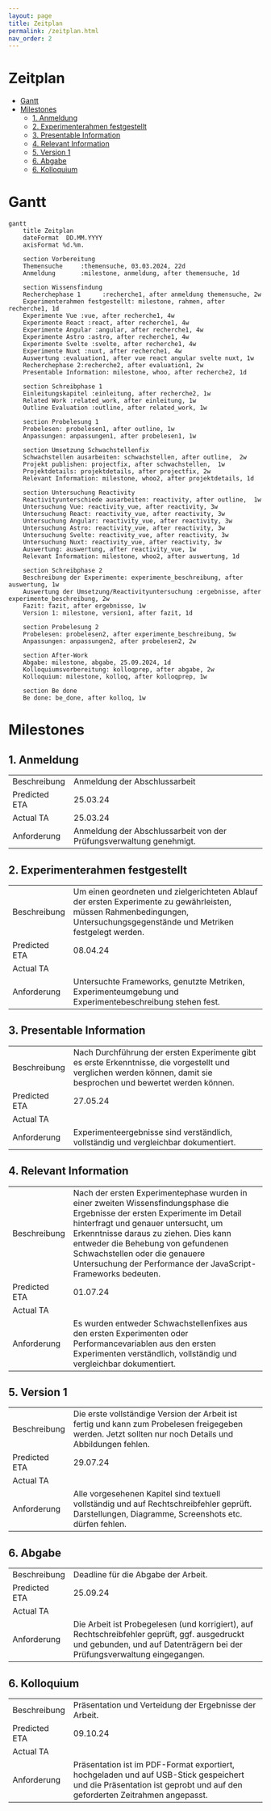 ```yaml
---
layout: page
title: Zeitplan
permalink: /zeitplan.html
nav_order: 2
---
```


<h1>Zeitplan</h1>

- [Gantt](#gantt)
- [Milestones](#milestones)
  - [1. Anmeldung](#1-anmeldung)
  - [2. Experimenterahmen festgestellt](#2-experimenterahmen-festgestellt)
  - [3. Presentable Information](#3-presentable-information)
  - [4. Relevant Information](#4-relevant-information)
  - [5. Version 1](#5-version-1)
  - [6. Abgabe](#6-abgabe)
  - [6. Kolloquium](#6-kolloquium)

# Gantt

```mermaid
gantt
    title Zeitplan
    dateFormat  DD.MM.YYYY
    axisFormat %d.%m.

    section Vorbereitung
    Themensuche     :themensuche, 03.03.2024, 22d
    Anmeldung       :milestone, anmeldung, after themensuche, 1d 

    section Wissensfindung
    Recherchephase 1      :recherche1, after anmeldung themensuche, 2w
    Experimenterahmen festgestellt: milestone, rahmen, after recherche1, 1d
    Experimente Vue :vue, after recherche1, 4w
    Experimente React :react, after recherche1, 4w
    Experimente Angular :angular, after recherche1, 4w
    Experimente Astro :astro, after recherche1, 4w
    Experimente Svelte :svelte, after recherche1, 4w
    Experimente Nuxt :nuxt, after recherche1, 4w
    Auswertung :evaluation1, after vue react angular svelte nuxt, 1w
    Recherchephase 2:recherche2, after evaluation1, 2w
    Presentable Information: milestone, whoo, after recherche2, 1d

    section Schreibphase 1
    Einleitungskapitel :einleitung, after recherche2, 1w
    Related Work :related_work, after einleitung, 1w
    Outline Evaluation :outline, after related_work, 1w

    section Probelesung 1
    Probelesen: probelesen1, after outline, 1w
    Anpassungen: anpassungen1, after probelesen1, 1w

    section Umsetzung Schwachstellenfix
    Schwachstellen ausarbeiten: schwachstellen, after outline,  2w
    Projekt publishen: projectfix, after schwachstellen,  1w
    Projektdetails: projektdetails, after projectfix, 2w
    Relevant Information: milestone, whoo2, after projektdetails, 1d
    
    section Untersuchung Reactivity
    Reactivityunterschiede ausarbeiten: reactivity, after outline,  1w
    Untersuchung Vue: reactivity_vue, after reactivity, 3w
    Untersuchung React: reactivity_vue, after reactivity, 3w
    Untersuchung Angular: reactivity_vue, after reactivity, 3w
    Untersuchung Astro: reactivity_vue, after reactivity, 3w
    Untersuchung Svelte: reactivity_vue, after reactivity, 3w
    Untersuchung Nuxt: reactivity_vue, after reactivity, 3w
    Auswertung: auswertung, after reactivity_vue, 1w
    Relevant Information: milestone, whoo2, after auswertung, 1d

    section Schreibphase 2
    Beschreibung der Experimente: experimente_beschreibung, after auswertung, 1w
    Auswertung der Umsetzung/Reactivityuntersuchung :ergebnisse, after experimente_beschreibung, 2w
    Fazit: fazit, after ergebnisse, 1w
    Version 1: milestone, version1, after fazit, 1d

    section Probelesung 2
    Probelesen: probelesen2, after experimente_beschreibung, 5w
    Anpassungen: anpassungen2, after probelesen2, 2w

    section After-Work
    Abgabe: milestone, abgabe, 25.09.2024, 1d
    Kolloquiumsvorbereitung: kolloqprep, after abgabe, 2w
    Kolloquium: milestone, kolloq, after kolloqprep, 1w

    section Be done
    Be done: be_done, after kolloq, 1w
```

# Milestones

## 1. Anmeldung

|               |                                                                     |
| ------------- | ------------------------------------------------------------------- |
| Beschreibung  | Anmeldung der Abschlussarbeit                                       |
| Predicted ETA | 25.03.24                                                            |
| Actual TA     | 25.03.24                                                            |
| Anforderung   | Anmeldung der Abschlussarbeit von der Prüfungsverwaltung genehmigt. |

## 2. Experimenterahmen festgestellt

|               |                                                                                                                                                                            |
| ------------- | -------------------------------------------------------------------------------------------------------------------------------------------------------------------------- |
| Beschreibung  | Um einen geordneten und zielgerichteten Ablauf der ersten Experimente zu gewährleisten, müssen Rahmenbedingungen, Untersuchungsgegenstände und Metriken festgelegt werden. |
| Predicted ETA | 08.04.24                                                                                                                                                                   |
| Actual TA     |                                                                                                                                                                            |
| Anforderung   | Untersuchte Frameworks, genutzte Metriken, Experimenteumgebung und Experimentebeschreibung stehen fest.                                                                    |

## 3. Presentable Information

|               |                                                                                                                                                                     |
| ------------- | ------------------------------------------------------------------------------------------------------------------------------------------------------------------- |
| Beschreibung  | Nach Durchführung der ersten Experimente gibt es erste Erkenntnisse, die vorgestellt und verglichen werden können, damit sie besprochen und bewertet werden können. |
| Predicted ETA | 27.05.24                                                                                                                                                            |
| Actual TA     |                                                                                                                                                                     |
| Anforderung   | Experimenteergebnisse sind verständlich, vollständig und vergleichbar dokumentiert.                                                                                 |

## 4. Relevant Information

|               |                                                                                                                                                                                                                                                                                                                                                      |
| ------------- | ---------------------------------------------------------------------------------------------------------------------------------------------------------------------------------------------------------------------------------------------------------------------------------------------------------------------------------------------------- |
| Beschreibung  | Nach der ersten Experimentephase wurden in einer zweiten Wissensfindungsphase die Ergebnisse der ersten Experimente im Detail hinterfragt und genauer untersucht, um Erkenntnisse daraus zu ziehen. Dies kann entweder die Behebung von gefundenen Schwachstellen oder die genauere Untersuchung der Performance der JavaScript-Frameworks bedeuten. |
| Predicted ETA | 01.07.24                                                                                                                                                                                                                                                                                                                                             |
| Actual TA     |                                                                                                                                                                                                                                                                                                                                                      |
| Anforderung   | Es wurden entweder Schwachstellenfixes aus den ersten Experimenten oder Performancevariablen aus den ersten Experimenten verständlich, vollständig und vergleichbar dokumentiert.                                                                                                                                                                    |

## 5. Version 1

|               |                                                                                                                                                         |
| ------------- | ------------------------------------------------------------------------------------------------------------------------------------------------------- |
| Beschreibung  | Die erste vollständige Version der Arbeit ist fertig und kann zum Probelesen freigegeben werden. Jetzt sollten nur noch Details und Abbildungen fehlen. |
| Predicted ETA | 29.07.24                                                                                                                                                |
| Actual TA     |                                                                                                                                                         |
| Anforderung   | Alle vorgesehenen Kapitel sind textuell vollständig und auf Rechtschreibfehler geprüft. Darstellungen, Diagramme, Screenshots etc. dürfen fehlen.       |

## 6. Abgabe

|               |                                                                                                                                                                           |
| ------------- | ------------------------------------------------------------------------------------------------------------------------------------------------------------------------- |
| Beschreibung  | Deadline für die Abgabe der Arbeit.                                                                                                                                       |
| Predicted ETA | 25.09.24                                                                                                                                                                  |
| Actual TA     |                                                                                                                                                                           |
| Anforderung   | Die Arbeit ist Probegelesen (und korrigiert), auf Rechtschreibfehler geprüft, ggf. ausgedruckt und gebunden, und auf Datenträgern bei der Prüfungsverwaltung eingegangen. |

## 6. Kolloquium

|               |                                                                                                                                                                     |
| ------------- | ------------------------------------------------------------------------------------------------------------------------------------------------------------------- |
| Beschreibung  | Präsentation und Verteidung der Ergebnisse der Arbeit.                                                                                                              |
| Predicted ETA | 09.10.24                                                                                                                                                            |
| Actual TA     |                                                                                                                                                                     |
| Anforderung   | Präsentation ist im PDF-Format exportiert, hochgeladen und auf USB-Stick gespeichert und die Präsentation ist geprobt und auf den geforderten Zeitrahmen angepasst. |